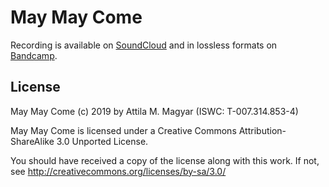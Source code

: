 May May Come
============

Recording is available on [SoundCloud][sc] and in lossless formats on
[Bandcamp][bc].

  [sc]: https://soundcloud.com/athoshun/may-may-come
  [bc]: https://athoshun.bandcamp.com/track/may-may-come

License
-------

May May Come (c) 2019 by Attila M. Magyar (ISWC: T-007.314.853-4)

May May Come is licensed under a
Creative Commons Attribution-ShareAlike 3.0 Unported License.

You should have received a copy of the license along with this
work. If not, see http://creativecommons.org/licenses/by-sa/3.0/
